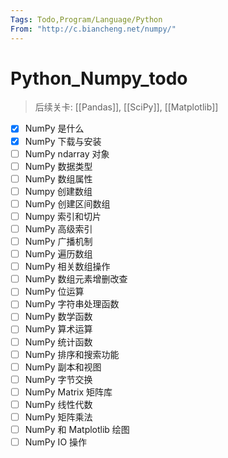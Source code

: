 ```yaml
---
Tags: Todo,Program/Language/Python
From: "http://c.biancheng.net/numpy/"
---
```

# Python_Numpy_todo

> 后续关卡: [[Pandas]], [[SciPy]], [[Matplotlib]]

- [x] NumPy 是什么
- [x] NumPy 下载与安装
- [ ] NumPy ndarray 对象
- [ ] NumPy 数据类型
- [ ] NumPy 数组属性
- [ ] Numpy 创建数组
- [ ] NumPy 创建区间数组
- [ ] Numpy 索引和切片
- [ ] NumPy 高级索引
- [ ] NumPy 广播机制
- [ ] NumPy 遍历数组
- [ ] NumPy 相关数组操作
- [ ] NumPy 数组元素增删改查
- [ ] NumPy 位运算
- [ ] NumPy 字符串处理函数
- [ ] NumPy 数学函数
- [ ] NumPy 算术运算
- [ ] NumPy 统计函数
- [ ] NumPy 排序和搜索功能
- [ ] NumPy 副本和视图
- [ ] NumPy 字节交换
- [ ] NumPy Matrix 矩阵库
- [ ] NumPy 线性代数
- [ ] NumPy 矩阵乘法
- [ ] NumPy 和 Matplotlib 绘图
- [ ] NumPy IO 操作